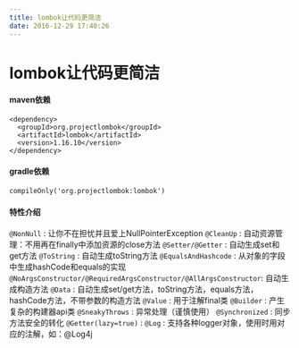 ```yaml
---
title: lombok让代码更简洁
date: 2016-12-29 17:40:26
---
```


# lombok让代码更简洁

#### maven依赖

```
<dependency>
  <groupId>org.projectlombok</groupId>
  <artifactId>lombok</artifactId>
  <version>1.16.10</version>
</dependency>
```


#### gradle依赖

```
compileOnly('org.projectlombok:lombok')
```

#### 特性介绍

```@NonNull``` : 让你不在担忧并且爱上NullPointerException
```@CleanUp``` : 自动资源管理：不用再在finally中添加资源的close方法
```@Setter/@Getter``` : 自动生成set和get方法
```@ToString``` : 自动生成toString方法
```@EqualsAndHashcode``` : 从对象的字段中生成hashCode和equals的实现
```@NoArgsConstructor/@RequiredArgsConstructor/@AllArgsConstructor```: 自动生成构造方法
```@Data``` : 自动生成set/get方法，toString方法，equals方法，hashCode方法，不带参数的构造方法
```@Value``` : 用于注解final类
```@Builder``` : 产生复杂的构建器api类
```@SneakyThrows``` : 异常处理（谨慎使用）
```@Synchronized``` : 同步方法安全的转化
```@Getter(lazy=true)``` :
```@Log``` : 支持各种logger对象，使用时用对应的注解，如：@Log4j
